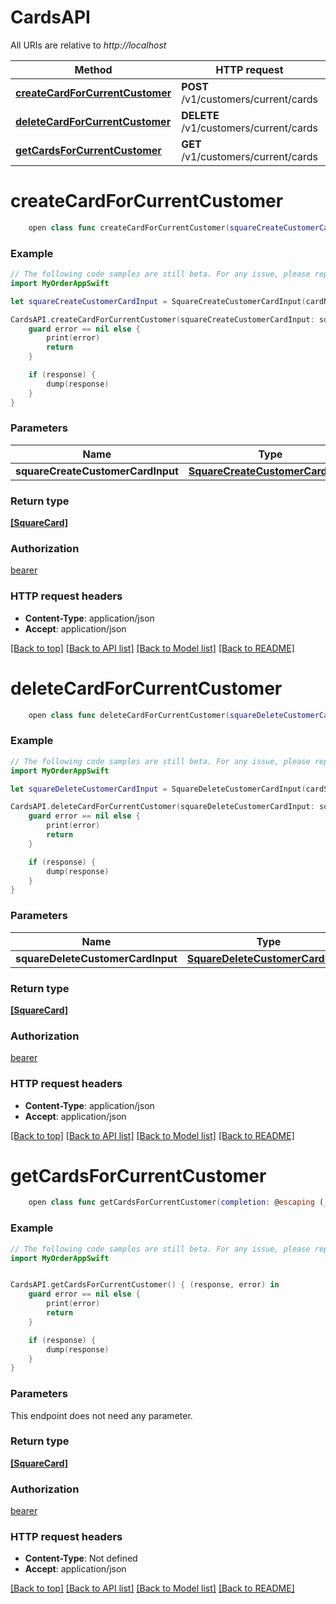 # CardsAPI

All URIs are relative to *http://localhost*

Method | HTTP request | Description
------------- | ------------- | -------------
[**createCardForCurrentCustomer**](CardsAPI.md#createcardforcurrentcustomer) | **POST** /v1/customers/current/cards | 
[**deleteCardForCurrentCustomer**](CardsAPI.md#deletecardforcurrentcustomer) | **DELETE** /v1/customers/current/cards | 
[**getCardsForCurrentCustomer**](CardsAPI.md#getcardsforcurrentcustomer) | **GET** /v1/customers/current/cards | 


# **createCardForCurrentCustomer**
```swift
    open class func createCardForCurrentCustomer(squareCreateCustomerCardInput: SquareCreateCustomerCardInput, completion: @escaping (_ data: [SquareCard]?, _ error: Error?) -> Void)
```



### Example 
```swift
// The following code samples are still beta. For any issue, please report via http://github.com/OpenAPITools/openapi-generator/issues/new
import MyOrderAppSwift

let squareCreateCustomerCardInput = SquareCreateCustomerCardInput(cardNonce: "cardNonce_example", billingAddress: SquareAddress(addressLine1: "addressLine1_example", addressLine2: "addressLine2_example", addressLine3: "addressLine3_example", locality: "locality_example", sublocality: "sublocality_example", sublocality2: "sublocality2_example", sublocality3: "sublocality3_example", administrativeDistrictLevel1: "administrativeDistrictLevel1_example", administrativeDistrictLevel2: "administrativeDistrictLevel2_example", administrativeDistrictLevel3: "administrativeDistrictLevel3_example", postalCode: "postalCode_example", country: "country_example", firstName: "firstName_example", lastName: "lastName_example", organization: "organization_example"), cardholderName: "cardholderName_example") // SquareCreateCustomerCardInput | 

CardsAPI.createCardForCurrentCustomer(squareCreateCustomerCardInput: squareCreateCustomerCardInput) { (response, error) in
    guard error == nil else {
        print(error)
        return
    }

    if (response) {
        dump(response)
    }
}
```

### Parameters

Name | Type | Description  | Notes
------------- | ------------- | ------------- | -------------
 **squareCreateCustomerCardInput** | [**SquareCreateCustomerCardInput**](SquareCreateCustomerCardInput.md) |  | 

### Return type

[**[SquareCard]**](SquareCard.md)

### Authorization

[bearer](../README.md#bearer)

### HTTP request headers

 - **Content-Type**: application/json
 - **Accept**: application/json

[[Back to top]](#) [[Back to API list]](../README.md#documentation-for-api-endpoints) [[Back to Model list]](../README.md#documentation-for-models) [[Back to README]](../README.md)

# **deleteCardForCurrentCustomer**
```swift
    open class func deleteCardForCurrentCustomer(squareDeleteCustomerCardInput: SquareDeleteCustomerCardInput, completion: @escaping (_ data: [SquareCard]?, _ error: Error?) -> Void)
```



### Example 
```swift
// The following code samples are still beta. For any issue, please report via http://github.com/OpenAPITools/openapi-generator/issues/new
import MyOrderAppSwift

let squareDeleteCustomerCardInput = SquareDeleteCustomerCardInput(cardSquareId: "cardSquareId_example") // SquareDeleteCustomerCardInput | 

CardsAPI.deleteCardForCurrentCustomer(squareDeleteCustomerCardInput: squareDeleteCustomerCardInput) { (response, error) in
    guard error == nil else {
        print(error)
        return
    }

    if (response) {
        dump(response)
    }
}
```

### Parameters

Name | Type | Description  | Notes
------------- | ------------- | ------------- | -------------
 **squareDeleteCustomerCardInput** | [**SquareDeleteCustomerCardInput**](SquareDeleteCustomerCardInput.md) |  | 

### Return type

[**[SquareCard]**](SquareCard.md)

### Authorization

[bearer](../README.md#bearer)

### HTTP request headers

 - **Content-Type**: application/json
 - **Accept**: application/json

[[Back to top]](#) [[Back to API list]](../README.md#documentation-for-api-endpoints) [[Back to Model list]](../README.md#documentation-for-models) [[Back to README]](../README.md)

# **getCardsForCurrentCustomer**
```swift
    open class func getCardsForCurrentCustomer(completion: @escaping (_ data: [SquareCard]?, _ error: Error?) -> Void)
```



### Example 
```swift
// The following code samples are still beta. For any issue, please report via http://github.com/OpenAPITools/openapi-generator/issues/new
import MyOrderAppSwift


CardsAPI.getCardsForCurrentCustomer() { (response, error) in
    guard error == nil else {
        print(error)
        return
    }

    if (response) {
        dump(response)
    }
}
```

### Parameters
This endpoint does not need any parameter.

### Return type

[**[SquareCard]**](SquareCard.md)

### Authorization

[bearer](../README.md#bearer)

### HTTP request headers

 - **Content-Type**: Not defined
 - **Accept**: application/json

[[Back to top]](#) [[Back to API list]](../README.md#documentation-for-api-endpoints) [[Back to Model list]](../README.md#documentation-for-models) [[Back to README]](../README.md)

